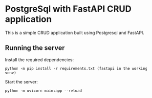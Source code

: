 # PostgreSql with FastAPI CRUD application
This is a simple CRUD application built using Postgresql and FastAPI. 

## Running the server



Install the required dependencies:

```
python -m pip install -r requirements.txt (fastapi in the working venv)
```

Start the server:
```
python -m uvicorn main:app --reload
```